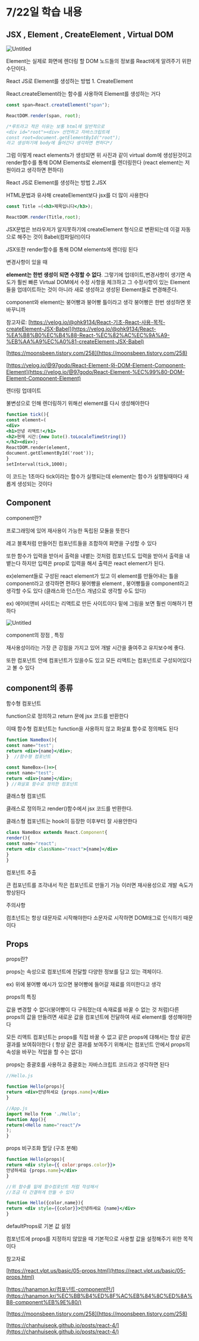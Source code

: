# 7/22일 학습 내용

## JSX , Element , CreateElement , Virtual DOM

![Untitled](7%2022%E1%84%8B%E1%85%B5%E1%86%AF%20%E1%84%92%E1%85%A1%E1%86%A8%E1%84%89%E1%85%B3%E1%86%B8%20%E1%84%82%E1%85%A2%E1%84%8B%E1%85%AD%E1%86%BC%2069587ea6267c455aa3a204a2528f8b61/Untitled.png)

Element는  실제로 화면에 렌더링 할 DOM 노드들의 정보를 React에게 알려주기 위한 수단이다.

React JS로 Element를 생성하는 방법 1. CreateElement

React.createElement라는 함수를 사용하여 Element를 생성하는 거다 

```jsx
const span=React.createElement("span");

ReactDOM.render(span, root);

/*루트라고 적은 이유는 보통 html에 일반적으로 
<div id="root"><div> 선언하고 자바스크립트에
const root=document.getElementById("root");
라고 생성하기에 body에 들어간다 생각하면 편하다*/
```

그럼 이렇게 react elements가 생성되면 위 사진과 같이 virtual dom에 생성된것이고 render함수를 통해 DOM Elements로 element를 렌더링한다 (react element는 저 원이라고 생각하면 편하다)

React JS로 Element를 생성하는 방법 2.JSX

HTML문법과 유사해 createElement보다 jsx를 더 많이 사용한다 

```jsx
const Title =(<h3>제목입니다</h3>);

ReactDOM.render(Title,root);
```

JSX문법은 브라우저가 알지못하기에 createElement 형식으로 변환되는데 이걸 자동으로 해주는 것이 Babel(컴파일러)이다

JSX또한 render함수를 통해 DOM elements에 렌더링 된다

변경사항이 있을 때

**element는 한번 생성이 되면 수정할 수 없다**. 그렇기에 업데이트,변경사항이 생기면 속도가 훨씬 빠른 Virtual DOM에서 수정 사항을 체크하고 그 수정사항이 있는 Element들을 업데이트하는 것이 아니라 새로 생성하고 생성된 Element들로 변경해준다.

component와 element는 붕어빵과 붕어빵 틀이라고 생각 붕어빵은 한번 생성하면 못 바꾸니까

참고자료: [https://velog.io/@ohk9134/React-기초-React-사용-목적-createElement-JSX-Babel](https://velog.io/@ohk9134/React-%EA%B8%B0%EC%B4%88-React-%EC%82%AC%EC%9A%A9-%EB%AA%A9%EC%A0%81-createElement-JSX-Babel)

[https://moonsbeen.tistory.com/258](https://moonsbeen.tistory.com/258)

[https://velog.io/@97godo/React-Element-와-DOM-Element-Component-Element](https://velog.io/@97godo/React-Element-%EC%99%80-DOM-Element-Component-Element)

렌더링 업데이트

불변성으로 인해 렌더링하기 위해선 element를 다시 생성해야한다

```jsx
function tick(){
const element=(
<div>
<h1>안녕 리액트!</h1>
<h2>현재 시간:{new Date().toLocaleTimeString()}
</h2><div>);
ReactDOM.render(element,
document.getElementById('root'));
}
setInterval(tick,1000);
```

이 코드는 1초마다 tick이라는 함수가 실행되는데 element는 함수가 실행될때마다 새롭게 생성되는 것이다

## Component

component란?

프로그래밍에 있어 재사용이 가능한 독립된 모듈을 뜻한다

레고 블록처럼 만들어진 컴포넌트들을 조합하여 화면을 구성할 수 있다

또한 함수가 입력을 받아서 출력을 내뱉는 것처럼 컴포넌트도 입력을 받아서 출력을 내뱉는다 하지만 입력은 prop로 입력을 해서 출력은 react element가 된다.

ex)element들로 구성된 react element가 있고 이 element를 만들어내는 틀을 component라고 생각하면 편하다 붕어빵을 element , 붕어빵틀을 component라고 생각할 수도 있다 (클래스와 인스턴스 개념으로 생각할 수도 있다)

ex) 에어비앤비 사이트는 리액트로 만든 사이트이다 밑에 그림을 보면 훨씬 이해하기 편하다

![Untitled](7%2022%E1%84%8B%E1%85%B5%E1%86%AF%20%E1%84%92%E1%85%A1%E1%86%A8%E1%84%89%E1%85%B3%E1%86%B8%20%E1%84%82%E1%85%A2%E1%84%8B%E1%85%AD%E1%86%BC%2069587ea6267c455aa3a204a2528f8b61/Untitled%201.png)

component의 장점 , 특징

재사용성이라는 가장 큰 강점을 가지고 있어 개발 시간을 줄여주고 유지보수에 좋다.

또한 컴포넌트 안에 컴포넌트가 있을수도 있고 모든 리액트는 컴포넌트로 구성되어있다고 볼 수 있다

## component의 종류

함수형 컴포넌트

function으로 정의하고 return 문에 jsx 코드를 반환한다

이때 함수형 컴포넌트는 function을 사용하지 않고 화살표 함수로 정의해도 된다 

```jsx
function NameBox(){
const name="test";
return <div>{name}</div>;
}  //함수형 컴포넌트

const NameBox=()=>{
const name="test";
return <div>{name}</div>;
} //화살표 함수로 정의한 컴포넌트
```

클래스형 컴포넌트 

클래스로 정의하고 render()함수에서 jsx 코드를 반환한다.

클래스형 컴포넌트는 hook이 등장한 이후부터 잘 사용안한다 

```jsx
class NameBox extends React.Component{
render(){
const name="react";
return <div className="react">{name}</div>
}
}
```

컴포넌트 추출

큰 컴포넌트를 조각내서 작은 컴포넌트로 만들기 가능 이러면 재사용성으로 개발 속도가 향상된다

주의사항

컴초넌트는 항상 대문자로 시작해야한다 소문자로 시작하면 DOM태그로 인식하기 때문이다

## Props

 

props란?

props는 속성으로 컴포넌트에 전달할 다양한 정보를 담고 있는 객체이다.

ex) 위에 붕어빵 예시가 있으면 붕어빵에 들어갈 재료를 의미한다고 생각

props의 특징

값을 변경할 수 없다(붕어빵이 다 구워졌는데 속재료를 바꿀 수 없는 것 처럼)다른 props의 값을 만들려면 새로운 값을 컴포넌트에 전달하여 새로 element를 생성해야한다

모든 리액트 컴포넌트는 props를 직접 바꿀 수 없고 같은 props에 대해서는 항상 같은 결과를 보여줘야한다 ( 항상 같은 결과를 보여주기 위해서는 컴포넌트 안에서 props의 속성을 바꾸는 작업을 할 수는 없다)

props는 중괄호를 사용하고 중괄호는 자바스크립트 코드라고 생각하면 된다

```jsx
//Hello.js

function Hello(props){
return <div>안녕하세요 {props.name}</div>
}

//App.js
import Hello from './Hello';
function App(){
return(<Hello name="react"/>
);
}
```

props 비구조화 할당 (구조 분해)

```jsx
function Hello(props){
return <div style={{ color:props.color}}>
안녕하세요 {props.name}</div>
} 

//위 함수를 밑에 함수컴포넌트 처럼 작성해서
//조금 더 간결하게 만들 수 있다

function Hello({color,name}){
return <div style={{color}}>인녕하세요 {name}</div>
}
```

defaultProps로 기본 값 설정

컴포넌트에 props를 지정하지 않았을 때 기본적으로 사용할 값을 설정해주기 위한 목적이다

참고자료

[https://react.vlpt.us/basic/05-props.html](https://react.vlpt.us/basic/05-props.html)

[https://hanamon.kr/컴포넌트-component란/](https://hanamon.kr/%EC%BB%B4%ED%8F%AC%EB%84%8C%ED%8A%B8-component%EB%9E%80/)

[https://moonsbeen.tistory.com/258](https://moonsbeen.tistory.com/258)

[https://chanhuiseok.github.io/posts/react-4/](https://chanhuiseok.github.io/posts/react-4/)